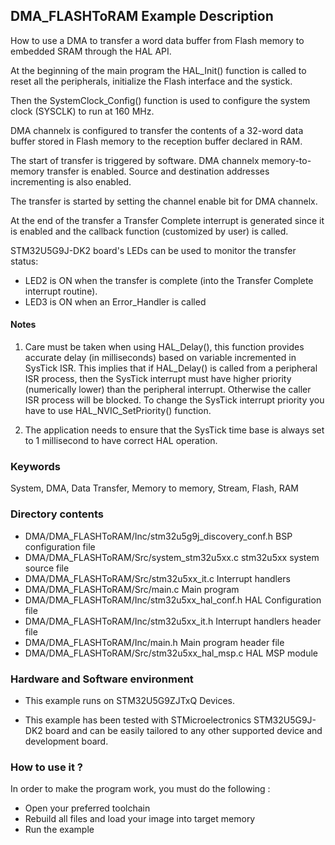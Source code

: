 ## <b>DMA_FLASHToRAM Example Description</b>

How to use a DMA to transfer a word data buffer from Flash memory to embedded
SRAM through the HAL API.

At the beginning of the main program the HAL_Init() function is called to reset
all the peripherals, initialize the Flash interface and the systick.

Then the SystemClock_Config() function is used to configure the system
clock (SYSCLK) to run at 160 MHz.

DMA channelx is configured to transfer the contents of a 32-word data
buffer stored in Flash memory to the reception buffer declared in RAM.

The start of transfer is triggered by software. DMA channelx memory-to-memory
transfer is enabled. Source and destination addresses incrementing is also enabled.

The transfer is started by setting the channel enable bit for DMA channelx.

At the end of the transfer a Transfer Complete interrupt is generated since it
is enabled and the callback function (customized by user) is called.

STM32U5G9J-DK2 board's LEDs can be used to monitor the transfer status:

 - LED2 is ON when the transfer is complete (into the Transfer Complete interrupt
   routine).
 - LED3 is ON when an Error_Handler is called

#### <b>Notes</b>

 1. Care must be taken when using HAL_Delay(), this function provides accurate delay (in milliseconds)
    based on variable incremented in SysTick ISR. This implies that if HAL_Delay() is called from
    a peripheral ISR process, then the SysTick interrupt must have higher priority (numerically lower)
    than the peripheral interrupt. Otherwise the caller ISR process will be blocked.
    To change the SysTick interrupt priority you have to use HAL_NVIC_SetPriority() function.

 2. The application needs to ensure that the SysTick time base is always set to 1 millisecond
    to have correct HAL operation.

### <b>Keywords</b>

System, DMA, Data Transfer, Memory to memory, Stream, Flash, RAM

### <b>Directory contents</b>

  - DMA/DMA_FLASHToRAM/Inc/stm32u5g9j_discovery_conf.h  BSP configuration file
  - DMA/DMA_FLASHToRAM/Src/system_stm32u5xx.c           stm32u5xx system source file
  - DMA/DMA_FLASHToRAM/Src/stm32u5xx_it.c               Interrupt handlers
  - DMA/DMA_FLASHToRAM/Src/main.c                       Main program
  - DMA/DMA_FLASHToRAM/Inc/stm32u5xx_hal_conf.h         HAL Configuration file
  - DMA/DMA_FLASHToRAM/Inc/stm32u5xx_it.h               Interrupt handlers header file
  - DMA/DMA_FLASHToRAM/Inc/main.h                       Main program header file
  - DMA/DMA_FLASHToRAM/Src/stm32u5xx_hal_msp.c          HAL MSP module


### <b>Hardware and Software environment</b>

  - This example runs on STM32U5G9ZJTxQ Devices.

  - This example has been tested with STMicroelectronics STM32U5G9J-DK2
    board and can be easily tailored to any other supported device
    and development board.

### <b>How to use it ?</b>

In order to make the program work, you must do the following :

 - Open your preferred toolchain
 - Rebuild all files and load your image into target memory
 - Run the example

